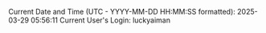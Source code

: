 Current Date and Time (UTC - YYYY-MM-DD HH:MM:SS formatted): 2025-03-29 05:56:11
Current User's Login: luckyaiman
